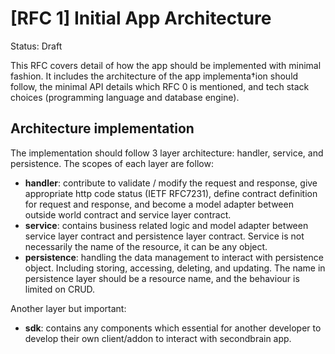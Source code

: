 # [RFC 1] Initial App Architecture
Status: Draft

This RFC covers detail of how the app should be implemented with minimal fashion. It includes the architecture of the app implementa†ion should follow, the minimal API details which RFC 0 is mentioned, and tech stack choices (programming language and database engine).

## Architecture implementation
The implementation should follow 3 layer architecture: handler, service, and persistence. The scopes of each layer are follow:
- **handler**: contribute to validate / modify the request and response, give appropriate http code status (IETF RFC7231), define contract definition for request and response, and become a model adapter between outside world contract and service layer contract.
- **service**: contains business related logic and model adapter between service layer contract and persistence layer contract. Service is not necessarily the name of the resource, it can be any object.
- **persistence**: handling the data management to interact with persistence object. Including storing, accessing, deleting, and updating. The name in persistence layer should be a resource name, and the behaviour is limited on CRUD.

Another layer but important:
- **sdk**: contains any components which essential for another developer to develop their own client/addon to interact with secondbrain app.
